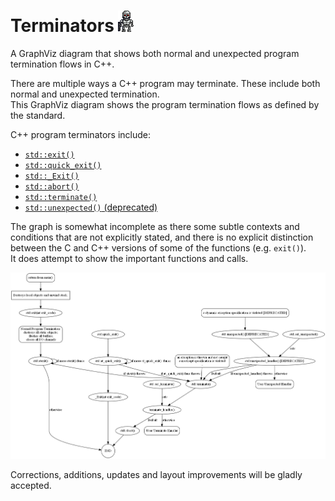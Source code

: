 Terminators ![little-terminator](images/terminator_robot.png)
===========

A GraphViz diagram that shows both normal and unexpected program termination flows in C++. 

There are multiple ways a C++ program may terminate. These include both normal and unexpected termination.  
This GraphViz diagram shows the program termination flows as defined by the standard. 

C++ program terminators include:
* [`std::exit()`](http://en.cppreference.com/w/cpp/utility/program/exit)
* [`std::quick_exit()`](http://en.cppreference.com/w/cpp/utility/program/quick_exit)
* [`std::_Exit()`](http://en.cppreference.com/w/cpp/utility/program/_Exit)
* [`std::abort()`](http://en.cppreference.com/w/cpp/utility/program/abort)
* [`std::terminate()`](http://en.cppreference.com/w/cpp/error/terminate)
* [`std::unexpected()` (deprecated)](http://en.cppreference.com/w/cpp/error/unexpected)

The graph is somewhat incomplete as there some subtle contexts and conditions that are not explicitly stated, and there is no explicit distinction between
the C and C++ versions of some of the functions (e.g. `exit()`).  
It does attempt to show the important functions and calls.

![The call graph](termination_graph.png)


Corrections, additions, updates and layout improvements will be gladly accepted.